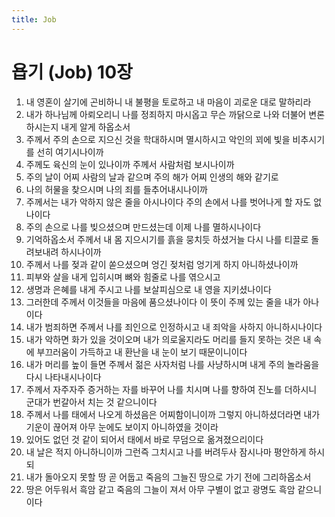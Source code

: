 ```yaml
---
title: Job
---
```


# 욥기 (Job) 10장
1. 내 영혼이 살기에 곤비하니 내 불평을 토로하고 내 마음이 괴로운 대로 말하리라
1. 내가 하나님께 아뢰오리니 나를 정죄하지 마시옵고 무슨 까닭으로 나와 더불어 변론하시는지 내게 알게 하옵소서
1. 주께서 주의 손으로 지으신 것을 학대하시며 멸시하시고 악인의 꾀에 빛을 비추시기를 선히 여기시나이까
1. 주께도 육신의 눈이 있나이까 주께서 사람처럼 보시나이까
1. 주의 날이 어찌 사람의 날과 같으며 주의 해가 어찌 인생의 해와 같기로
1. 나의 허물을 찾으시며 나의 죄를 들추어내시나이까
1. 주께서는 내가 악하지 않은 줄을 아시나이다 주의 손에서 나를 벗어나게 할 자도 없나이다
1. 주의 손으로 나를 빚으셨으며 만드셨는데 이제 나를 멸하시나이다
1. 기억하옵소서 주께서 내 몸 지으시기를 흙을 뭉치듯 하셨거늘 다시 나를 티끌로 돌려보내려 하시나이까
1. 주께서 나를 젖과 같이 쏟으셨으며 엉긴 젖처럼 엉기게 하지 아니하셨나이까
1. 피부와 살을 내게 입히시며 뼈와 힘줄로 나를 엮으시고
1. 생명과 은혜를 내게 주시고 나를 보살피심으로 내 영을 지키셨나이다
1. 그러한데 주께서 이것들을 마음에 품으셨나이다 이 뜻이 주께 있는 줄을 내가 아나이다
1. 내가 범죄하면 주께서 나를 죄인으로 인정하시고 내 죄악을 사하지 아니하시나이다
1. 내가 악하면 화가 있을 것이오며 내가 의로울지라도 머리를 들지 못하는 것은 내 속에 부끄러움이 가득하고 내 환난을 내 눈이 보기 때문이니이다
1. 내가 머리를 높이 들면 주께서 젊은 사자처럼 나를 사냥하시며 내게 주의 놀라움을 다시 나타내시나이다
1. 주께서 자주자주 증거하는 자를 바꾸어 나를 치시며 나를 향하여 진노를 더하시니 군대가 번갈아서 치는 것 같으니이다
1. 주께서 나를 태에서 나오게 하셨음은 어찌함이니이까 그렇지 아니하셨더라면 내가 기운이 끊어져 아무 눈에도 보이지 아니하였을 것이라
1. 있어도 없던 것 같이 되어서 태에서 바로 무덤으로 옮겨졌으리이다
1. 내 날은 적지 아니하니이까 그런즉 그치시고 나를 버려두사 잠시나마 평안하게 하시되
1. 내가 돌아오지 못할 땅 곧 어둡고 죽음의 그늘진 땅으로 가기 전에 그리하옵소서
1. 땅은 어두워서 흑암 같고 죽음의 그늘이 져서 아무 구별이 없고 광명도 흑암 같으니이다